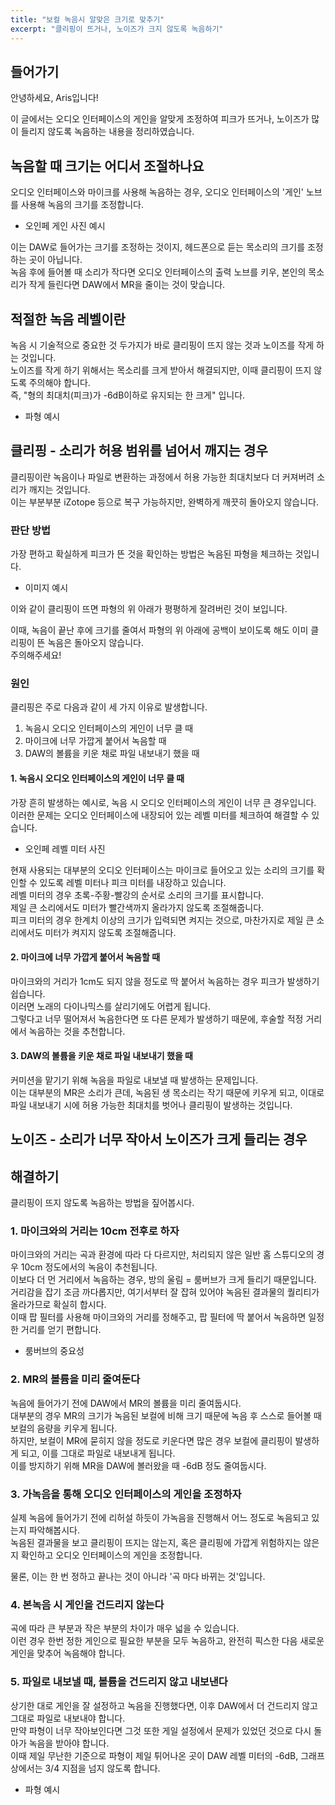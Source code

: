 ```yaml
---
title: "보컬 녹음시 알맞은 크기로 맞추기"
excerpt: "클리핑이 뜨거나, 노이즈가 크지 않도록 녹음하기"
---
```


## 들어가기  

안녕하세요, Aris입니다!  

이 글에서는 오디오 인터페이스의 게인을 알맞게 조정하여 피크가 뜨거나, 노이즈가 많이 들리지 않도록 녹음하는 내용을 정리하였습니다.  

## 녹음할 때 크기는 어디서 조절하나요  

오디오 인터페이스와 마이크를 사용해 녹음하는 경우, 오디오 인터페이스의 '게인' 노브를 사용해 녹음의 크기를 조정합니다.  

* 오인페 게인 사진 예시  

이는 DAW로 들어가는 크기를 조정하는 것이지, 헤드폰으로 듣는 목소리의 크기를 조정하는 곳이 아닙니다.  
녹음 후에 들어볼 때 소리가 작다면 오디오 인터페이스의 출력 노브를 키우, 본인의 목소리가 작게 들린다면 DAW에서 MR을 줄이는 것이 맞습니다.  

## 적절한 녹음 레벨이란  

녹음 시 기술적으로 중요한 것 두가지가 바로 클리핑이 뜨지 않는 것과 노이즈를 작게 하는 것입니다.  
노이즈를 작게 하기 위해서는 목소리를 크게 받아서 해결되지만, 이때 클리핑이 뜨지 않도록 주의해야 합니다.  
즉, "형의 최대치(피크)가 -6dB이하로 유지되는 한 크게" 입니다.  

* 파형 예시  

## 클리핑 - 소리가 허용 범위를 넘어서 깨지는 경우  

클리핑이란 녹음이나 파일로 변환하는 과정에서 허용 가능한 최대치보다 더 커져버려 소리가 깨지는 것입니다.  
이는 부분부분 iZotope 등으로 복구 가능하지만, 완벽하게 깨끗히 돌아오지 않습니다.  

### 판단 방법  

가장 편하고 확실하게 피크가 뜬 것을 확인하는 방법은 녹음된 파형을 체크하는 것입니다.  

* 이미지 예시  

이와 같이 클리핑이 뜨면 파형의 위 아래가 평평하게 잘려버린 것이 보입니다.  

이때, 녹음이 끝난 후에 크기를 줄여서 파형의 위 아래에 공백이 보이도록 해도 이미 클리핑이 뜬 녹음은 돌아오지 않습니다.  
주의해주세요!  

### 원인  

클리핑은 주로 다음과 같이 세 가지 이유로 발생합니다.  

1. 녹음시 오디오 인터페이스의 게인이 너무 클 때  
2. 마이크에 너무 가깝게 붙어서 녹음할 때  
3. DAW의 볼륨을 키운 채로 파일 내보내기 했을 때  

#### 1. 녹음시 오디오 인터페이스의 게인이 너무 클 때  

가장 흔히 발생하는 예시로, 녹음 시 오디오 인터페이스의 게인이 너무 큰 경우입니다.  
이러한 문제는 오디오 인터페이스에 내장되어 있는 레벨 미터를 체크하여 해결할 수 있습니다.  

* 오인페 레벨 미터 사진  

현재 사용되는 대부분의 오디오 인터페이스는 마이크로 들어오고 있는 소리의 크기를 확인할 수 있도록 레벨 미터나 피크 미터를 내장하고 있습니다.  
레벨 미터의 경우 초록-주황-빨강의 순서로 소리의 크기를 표시합니다.  
제일 큰 소리에서도 미터가 빨간색까지 올라가지 않도록 조절해줍니다.  
피크 미터의 경우 한계치 이상의 크기가 입력되면 켜지는 것으로, 마찬가지로 제일 큰 소리에서도 미터가 켜지지 않도록 조절해줍니다.  

#### 2. 마이크에 너무 가깝게 붙어서 녹음할 때  

마이크와의 거리가 1cm도 되지 않을 정도로 딱 붙어서 녹음하는 경우 피크가 발생하기 쉽습니다.  
이러면 노래의 다이나믹스를 살리기에도 어렵게 됩니다.  
그렇다고 너무 떨어져서 녹음한다면 또 다른 문제가 발생하기 때문에, 후술할 적정 거리에서 녹음하는 것을 추천합니다.  

#### 3. DAW의 볼륨을 키운 채로 파일 내보내기 했을 때  

커미션을 맡기기 위해 녹음을 파일로 내보낼 때 발생하는 문제입니다.  
이는 대부분의 MR은 소리가 큰데, 녹음된 생 목소리는 작기 때문에 키우게 되고, 이대로 파일 내보내기 시에 허용 가능한 최대치를 벗어나 클리핑이 발생하는 것입니다.  

## 노이즈 - 소리가 너무 작아서 노이즈가 크게 들리는 경우  

## 해결하기  

클리핑이 뜨지 않도록 녹음하는 방법을 짚어봅시다.  

### 1. 마이크와의 거리는 10cm 전후로 하자  

마이크와의 거리는 곡과 환경에 따라 다 다르지만, 처리되지 않은 일반 홈 스튜디오의 경우 10cm 정도에서의 녹음이 추천됩니다.  
이보다 더 먼 거리에서 녹음하는 경우, 방의 울림 = 룸버브가 크게 들리기 때문입니다.  
거리감을 잡기 조금 까다롭지만, 여기서부터 잘 잡혀 있어야 녹음된 결과물의 퀄리티가 올라가므로 확실히 합시다.  
이때 팝 필터를 사용해 마이크와의 거리를 정해주고, 팝 필터에 딱 붙어서 녹음하면 일정한 거리를 얻기 편합니다.  

* 룸버브의 중요성  

### 2. MR의 볼륨을 미리 줄여둔다  

녹음에 들어가기 전에 DAW에서 MR의 볼륨을 미리 줄여둡시다.  
대부분의 경우 MR의 크기가 녹음된 보컬에 비해 크기 때문에 녹음 후 스스로 들어볼 때 보컬의 음량을 키우게 됩니다.  
하지만, 보컬이 MR에 묻히지 않을 정도로 키운다면 많은 경우 보컬에 클리핑이 발생하게 되고, 이를 그대로 파일로 내보내게 됩니다.  
이를 방지하기 위해 MR을 DAW에 볼러왔을 때 -6dB 정도 줄여둡시다.  

### 3. 가녹음을 통해 오디오 인터페이스의 게인을 조정하자  

실제 녹음에 들어가기 전에 리허설 하듯이 가녹음을 진행해서 어느 정도로 녹음되고 있는지 파악해봅시다.  
녹음된 결과물을 보고 클리핑이 뜨지는 않는지, 혹은 클리핑에 가깝게 위험하지는 않은지 확인하고 오디오 인터페이스의 게인을 조정합니다.  

물론, 이는 한 번 정하고 끝나는 것이 아니라 '곡 마다 바뀌는 것'입니다.  

### 4. 본녹음 시 게인을 건드리지 않는다  

곡에 따라 큰 부분과 작은 부분의 차이가 매우 넓을 수 있습니다.  
이런 경우 한번 정한 게인으로 필요한 부분을 모두 녹음하고, 완전히 픽스한 다음 새로운 게인을 맞추어 녹음해야 합니다.  

### 5. 파일로 내보낼 때, 볼륨을 건드리지 않고 내보낸다  

상기한 대로 게인을 잘 설정하고 녹음을 진행했다면, 이후 DAW에서 더 건드리지 않고 그대로 파일로 내보내야 합니다.  
만약 파형이 너무 작아보인다면 그것 또한 게일 설정에서 문제가 있었던 것으로 다시 돌아가 녹음을 받아야 합니다.  
이때 제일 무난한 기준으로 파형이 제일 튀어나온 곳이 DAW 레벨 미터의 -6dB, 그래프 상에서는 3/4 지점을 넘지 않도록 합니다.  

* 파형 예시  

